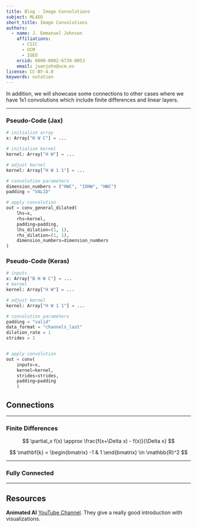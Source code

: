 ```yaml
---
title: Blog - Image Convolutions
subject: ML4EO
short_title: Image Convolutions
authors:
  - name: J. Emmanuel Johnson
    affiliations:
      - CSIC
      - UCM
      - IGEO
    orcid: 0000-0002-6739-0053
    email: juanjohn@ucm.es
license: CC-BY-4.0
keywords: notation
---
```



In addition, we will showcase some connections to other cases where we have 1x1 convolutions which include finite differences and linear layers.


***
### Pseudo-Code (Jax)

```python
# initialize array
x: Array["H W C"] = ...

# initialize kernel
kernel: Array["H W"] = ...

# adjust kernel
kernel: Array["H W 1 1"] = ...

# convolution parameters
dimension_numbers = ("HWC", "IOHW", "HWC")
padding = "VALID"

# apply convolution
out = conv_general_dilated(
    lhs=x,
    rhs=kernel,
    padding=padding,
    lhs_dilation=(1, 1),
    rhs_dilation=(1, 1),
    dimension_numbers=dimension_numbers
)
```

### Pseudo-Code (Keras)

```python
# inputs
x: Array["B H W C"] = ...
# kernel
kernel: Array["H W"] = ...

# adjust kernel
kernel: Array["H W 1 1"] = ...

# convolution parameters
padding = "valid"
data_format = "channels_last"
dilation_rate = 1
strides = 1


# apply convolution
out = conv(
    inputs=x,
    kernel=kernel,
    strides=strides,
    padding=padding
    )
```

## Connections


***
### Finite Differences

$$
\partial_x f(x) \approx \frac{f(x+\Delta x) - f(x)}{\Delta x}
$$

$$
\mathbf{k} =
\begin{bmatrix}
-1 & 1
\end{bmatrix}
\in 
\mathbb{R}^2
$$


***
### Fully Connected


***
## Resources

**Animated AI** [YouTube Channel](https://www.youtube.com/@animatedai/videos).
They give a really good introduction with visualizations.